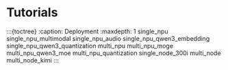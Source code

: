 # Tutorials

:::{toctree}
:caption: Deployment
:maxdepth: 1
single_npu
single_npu_multimodal
single_npu_audio
single_npu_qwen3_embedding
single_npu_qwen3_quantization
multi_npu
multi_npu_moge
multi_npu_qwen3_moe
multi_npu_quantization
single_node_300i
multi_node
multi_node_kimi
:::
